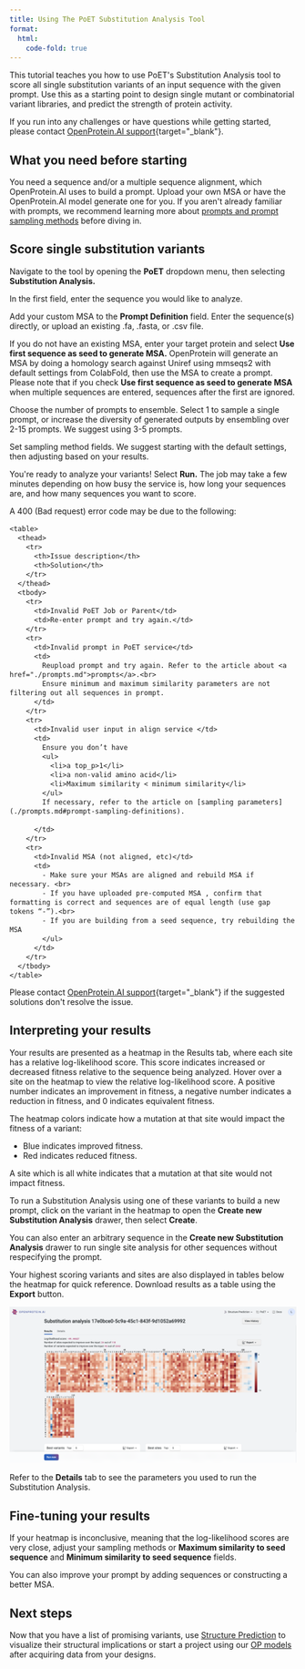 ```yaml
---
title: Using The PoET Substitution Analysis Tool
format:
  html:
    code-fold: true
---
```


This tutorial teaches you how to use PoET's Substitution Analysis tool to score all single substitution variants of an input sequence with the given prompt. Use this as a starting point to design single mutant or combinatorial variant libraries, and predict the strength of protein activity.

If you run into any challenges or have questions while getting started, please contact [OpenProtein.AI support](https://www.openprotein.ai/contact){target="_blank"}.

## What you need before starting

You need a sequence and/or a multiple sequence alignment, which OpenProtein.AI uses to build a prompt. Upload your own MSA or have the OpenProtein.AI model generate one for you. If you aren't already familiar with prompts, we recommend learning more about [prompts and prompt sampling methods](./prompts.md) before diving in.

## Score single substitution variants

Navigate to the tool by opening the **PoET** dropdown menu, then selecting **Substitution Analysis.**

In the first field, enter the sequence you would like to analyze.

Add your custom MSA to the **Prompt Definition** field. Enter the sequence(s) directly, or upload an existing .fa, .fasta, or .csv file.

If you do not have an existing MSA, enter your target protein and select **Use first sequence as seed to generate MSA.** OpenProtein will generate an MSA by doing a homology search against Uniref using mmseqs2 with default settings from ColabFold, then use the MSA to create a prompt. Please note that if you check **Use first sequence as seed to generate MSA** when multiple sequences are entered, sequences after the first are ignored.

Choose the number of prompts to ensemble. Select 1 to sample a single prompt, or increase the diversity of generated outputs by ensembling over 2-15 prompts. We suggest using 3-5 prompts.

Set sampling method fields. We suggest starting with the default settings, then adjusting based on your results.

You're ready to analyze your variants! Select **Run.** The job may take a few minutes depending on how busy the service is, how long your sequences are, and how many sequences you want to score.

A 400 (Bad request) error code may be due to the following:

```{=html}
<table>
  <thead>
    <tr>
      <th>Issue description</th>
      <th>Solution</th>
    </tr>
  </thead>
  <tbody>
    <tr>
      <td>Invalid PoET Job or Parent</td>
      <td>Re-enter prompt and try again.</td>
    </tr>
    <tr>
      <td>Invalid prompt in PoET service</td>
      <td>
        Reupload prompt and try again. Refer to the article about <a href="./prompts.md">prompts</a>.<br>
        Ensure minimum and maximum similarity parameters are not filtering out all sequences in prompt.
      </td>
    </tr>
    <tr>
      <td>Invalid user input in align service </td>
      <td>
        Ensure you don’t have
        <ul>
          <li>a top_p>1</li>
          <li>a non-valid amino acid</li>
          <li>Maximum similarity < minimum similarity</li>
        </ul>
        If necessary, refer to the article on [sampling parameters](./prompts.md#prompt-sampling-definitions).

      </td>
    </tr>
    <tr>
      <td>Invalid MSA (not aligned, etc)</td>
      <td>
        - Make sure your MSAs are aligned and rebuild MSA if necessary. <br>
        - If you have uploaded pre-computed MSA , confirm that formatting is correct and sequences are of equal length (use gap tokens “-”).<br>
        - If you are building from a seed sequence, try rebuilding the MSA
        </ul>
      </td>
    </tr>
  </tbody>
</table>
```

Please contact [OpenProtein.AI support](https://www.openprotein.ai/contact){target="_blank"} if the suggested solutions don't resolve the issue.

## Interpreting your results

Your results are presented as a heatmap in the Results tab, where each site has a relative log-likelihood score. This score indicates increased or decreased fitness relative to the sequence being analyzed. Hover over a site on the heatmap to view the relative log-likelihood score. A positive number indicates an improvement in fitness, a negative number indicates a reduction in fitness, and 0 indicates equivalent fitness.

The heatmap colors indicate how a mutation at that site would impact the fitness of a variant:

- Blue indicates improved fitness.
- Red indicates reduced fitness.

A site which is all white indicates that a mutation at that site would not impact fitness.

To run a Substitution Analysis using one of these variants to build a new prompt, click on the variant in the heatmap to open the **Create new Substitution Analysis** drawer, then select **Create**.

You can also enter an arbitrary sequence in the **Create new Substitution Analysis** drawer to run single site analysis for other sequences without respecifying the prompt.

Your highest scoring variants and sites are also displayed in tables below the heatmap for quick reference. Download results as a table using the **Export** button. 

![](./img/sub-analysis-1.png)

Refer to the **Details** tab to see the parameters you used to run the Substitution Analysis.

## Fine-tuning your results

If your heatmap is inconclusive, meaning that the log-likelihood scores are very close, adjust your sampling methods or **Maximum similarity to seed sequence** and **Minimum similarity to seed sequence** fields.

You can also improve your prompt by adding sequences or constructing a better MSA.

## Next steps

Now that you have a list of promising variants, use [Structure Prediction](../structure-prediction/index.md) to visualize their structural implications or start a project using our [OP models](../opmodels/index.md) after acquiring data from your designs.
